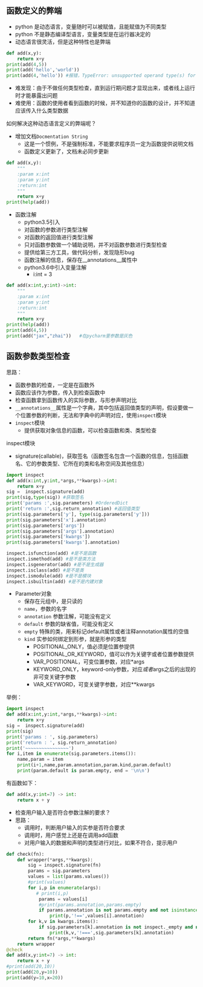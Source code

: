 ﻿## 函数定义的弊端

- python 是动态语言，变量随时可以被赋值，且能赋值为不同类型
- python 不是静态编译型语言，变量类型是在运行器决定的
- 动态语言很灵活，但是这种特性也是弊端

```python
def add(x,y):
    return x+y
print(add(4,5))
print(add('hello','world'))
print(add(4,'hello')) #报错，TypeError: unsupported operand type(s) for +: 'int' and 'str'
```

- 难发现：由于不做任何类型检查，直到运行期问题才显现出来，或者线上运行时才能暴露出问题
- 难使用：函数的使用者看到函数的时候，并不知道你的函数的设计，并不知道应该传入什么类型数据

如何解决这种动态语言定义的弊端呢？

- 增加文档`Docmentation String`
  - 这是一个惯例，不是强制标准，不能要求程序员一定为函数提供说明文档
  - 函数定义更新了，文档未必同步更新

```python
def add(x,y):
    """
    :param x:int
    :param y:int
    :return:int
    """
    return x+y
print(help(add))
```

- 函数注解
  - python3.5引入
  - 对函数的参数进行类型注解
  - 对函数的返回值进行类型注解
  - 只对函数参数做一个辅助说明，并不对函数参数进行类型检查
  - 提供给第三方工具，做代码分析，发现隐形bug
  - 函数注解的信息，保存在__annotations__属性中
  - python3.6中引入变量注解
    - i:int = 3

```python
def add(x:int,y:int)->int:
    """
    :param x:int
    :param y:int
    :return:int
    """
    return x+y
print(help(add))
print(add(4,5))
print(add("jax","zhai"))   #在pycharm里参数是灰色
```



## 函数参数类型检查

思路：

- 函数参数的检查，一定是在函数外
- 函数应该作为参数，传入到检查函数中
- 检查函数拿到函数传入的实际参数，与形参声明对比
- `__annotations__`属性是一个字典，其中包括返回值类型的声明，假设要做一个位置参数的判断，无法和字典中的声明对应，使用`inspect`模块
- `inspect`模块
  - 提供获取对象信息的函数，可以检查函数和类、类型检查

inspect模块

- signature(callable)，获取签名（函数签名包含一个函数的信息，包括函数名、它的参数类型、它所在的类和名称空间及其他信息）



```python
import inspect
def add(x:int,y:int,*args,**kwargs)->int:
    return x+y
sig =  inspect.signature(add)
print(sig,type(sig)) #获取签名
print('params :',sig.parameters) #OrderedDict
print('return :',sig.return_annotation) #返回值类型
print(sig.parameters['y'], type(sig.parameters['y']))
print(sig.parameters['x'].annotation)
print(sig.parameters['args'])
print(sig.parameters['args'].annotation)
print(sig.parameters['kwargs'])
print(sig.parameters['kwargs'].annotation)
```



```python
inspect.isfunction(add) #是不是函数
inspect.ismethod(add) #是不是类方法
inspect.isgenerator(add) #是不是生成器
inspect.isclass(add) #是不是类
inspect.ismodule(add) #是不是模块
inspect.isbuiltin(add) #是不是内建对象
```

- Parameter对象
  - 保存在元组中，是只读的
  - `name`，参数的名字
  - `annotation` 参数注解，可能没有定义
  - `default` 参数的缺省值，可能没有定义
  - `empty` 特殊的类，用来标记default属性或者注释annotation属性的空值
  - `kind` 实参如何绑定到形参，就是形参的类型
    - POSITIONAL_ONLY，值必须是位置参提供
    - POSITIONAL_OR_KEYWORD，值可以作为关键字或者位置参数提供
    - VAR_POSITIONAL，可变位置参数，对应*args
    - KEYWORD_ONLY，keyword-only参数，对应*或者*args之后的出现的非可变关键字参数
    - VAR_KEYWORD，可变关键字参数，对应**kwargs

举例：



```python
import inspect
def add(x:int,y:int,*args,**kwargs)->int:
    return x+y
sig =  inspect.signature(add)
print(sig)
print('params : ', sig.parameters)
print('return : ', sig.return_annotation)
print('~~~~~~~~~~~~~~~~')
for i,item in enumerate(sig.parameters.items()):
    name,param = item
    print(i+1,name,param.annotation,param.kind,param.default)
    print(param.default is param.empty, end = '\n\n')
```

有函数如下：

```python
def add(x,y:int=7) -> int:
    return x + y
```

- 检查用户输入是否符合参数注解的要求？
- 思路：
  - 调用时，判断用户输入的实参是否符合要求
  - 调用时，用户感觉上还是在调用add函数
  - 对用户输入的数据和声明的类型进行对比，如果不符合，提示用户

 

```python
def check(fn):
    def wrapper(*args,**kwargs):
        sig = inspect.signature(fn)
        params = sig.parameters
        values = list(params.values())
        #print(values)
        for i,p in enumerate(args):
           # print(i,p)
            params = values[i]
            #print(params.annotation,params.empty)
            if params.annotation is not params.empty and not isinstance(p,params.annotation):
                print(p,'!==',values[i].annotation)
        for k,v in kwargs.items():
            if sig.parameters[k].annotation is not inspect._empty and not isinstance(v,sig.parameters[k].annotation):
                print(k,v,'!===',sig.parameters[k].annotation)
        return fn(*args,**kwargs)
    return wrapper
@check
def add(x,y:int=7) -> int:
    return x + y
#print(add(20,10))
print(add(20,y=10))
print(add(y=10,x=20))
```